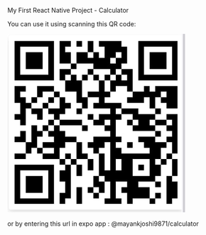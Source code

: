 My First React Native Project - Calculator

You can use it using scanning this QR code: 

!["QR code"](/assets/QRcode.jpg)

or by entering this url in expo app : @mayankjoshi9871/calculator